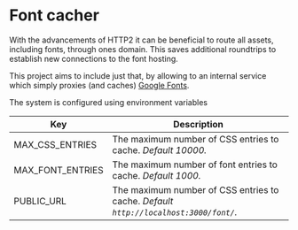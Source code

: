 # Font cacher

With the advancements of HTTP2 it can be beneficial to route all assets, including fonts, through ones domain.
This saves additional roundtrips to establish new connections to the font hosting.

This project aims to include just that, by allowing to an internal service which simply proxies (and caches) [Google Fonts](https://fonts.google.com/).

The system is configured using environment variables

| Key | Description |
|---|---|
| MAX_CSS_ENTRIES | The maximum number of CSS entries to cache. _Default 10000._ |
| MAX_FONT_ENTRIES | The maximum number of font entries to cache. _Default 1000._ |
| PUBLIC_URL | The maximum number of CSS entries to cache. _Default `http://localhost:3000/font/`._ |



